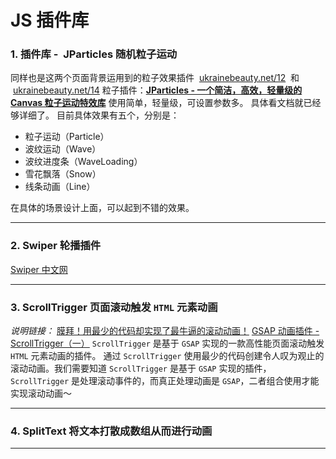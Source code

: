 # JS 插件库



### 1. 插件库 -  JParticles 随机粒子运动

同样也是这两个页面背景运用到的粒子效果插件  [ukrainebeauty.net/12](https://www.ukrainebeauty.net/qa/register12.php)  和  [ukrainebeauty.net/14](https://www.ukrainebeauty.net/qa/register14.php)
粒子插件：[**JParticles - 一个简洁，高效，轻量级的 Canvas 粒子运动特效库**](https://jparticles.js.org/)
使用简单，轻量级，可设置参数多。
具体看文档就已经够详细了。
目前具体效果有五个，分别是：

- 粒子运动（Particle）
- 波纹运动（Wave）
- 波纹进度条（WaveLoading）
- 雪花飘落（Snow）
- 线条动画（Line）

在具体的场景设计上面，可以起到不错的效果。

---



### 2. Swiper 轮播插件

[Swiper 中文网](https://www.swiper.com.cn/)

---



### 3. ScrollTrigger 页面滚动触发 `HTML` 元素动画

_说明链接：_
[膜拜！用最少的代码却实现了最牛逼的滚动动画！](https://juejin.cn/post/7038378577028448293)
[GSAP 动画插件 - ScrollTrigger（一）](https://zhuanlan.zhihu.com/p/346555713)
`ScrollTrigger` 是基于 `GSAP` 实现的一款高性能页面滚动触发 `HTML` 元素动画的插件。
通过 `ScrollTrigger` 使用最少的代码创建令人叹为观止的滚动动画。我们需要知道 `ScrollTrigger` 是基于 `GSAP` 实现的插件，`ScrollTrigger` 是处理滚动事件的，而真正处理动画是 `GSAP`，二者组合使用才能实现滚动动画～



----



### 4. SplitText  将文本打散成数组从而进行动画



-----



